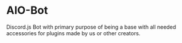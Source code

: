 # AIO-Bot
Discord.js Bot with primary purpose of being a base with all needed accessories for plugins made by us or other creators.

